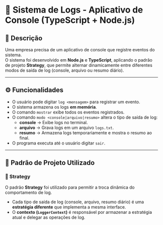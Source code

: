 # 📝 Sistema de Logs - Aplicativo de Console (TypeScript + Node.js)

## 📖 Descrição

Uma empresa precisa de um aplicativo de console que registre eventos do sistema.  
O sistema foi desenvolvido em **Node.js** e **TypeScript**, aplicando o padrão de projeto **Strategy**, que permite alternar dinamicamente entre diferentes modos de saída de log (console, arquivo ou resumo diário).

---

## ⚙️ Funcionalidades

- O usuário pode digitar `log <mensagem>` para registrar um evento.
- O sistema armazena os logs **em memória**.
- O comando `mostrar` exibe todos os eventos registrados.
- O comando `modo <console|arquivo|resumo>` altera o tipo de saída de log:
  - **console** → Exibe logs no terminal.
  - **arquivo** → Grava logs em um arquivo `logs.txt`.
  - **resumo** → Armazena logs temporariamente e mostra o resumo ao final.
- O programa executa até o usuário digitar `sair`.

---

## 🧠 Padrão de Projeto Utilizado

### 🧩 Strategy

O padrão **Strategy** foi utilizado para permitir a troca dinâmica do comportamento de log.

- Cada tipo de saída de log (console, arquivo, resumo diário) é uma **estratégia diferente** que implementa a mesma interface.
- O **contexto (`LoggerContext`)** é responsável por armazenar a estratégia atual e delegar as operações de log.
